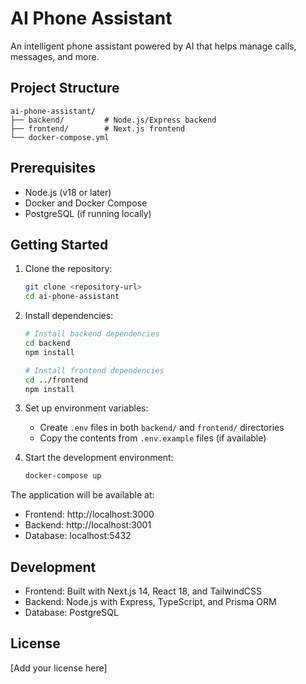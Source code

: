 # AI Phone Assistant

An intelligent phone assistant powered by AI that helps manage calls, messages, and more.

## Project Structure

```
ai-phone-assistant/
├── backend/         # Node.js/Express backend
├── frontend/        # Next.js frontend
└── docker-compose.yml
```

## Prerequisites

- Node.js (v18 or later)
- Docker and Docker Compose
- PostgreSQL (if running locally)

## Getting Started

1. Clone the repository:
   ```bash
   git clone <repository-url>
   cd ai-phone-assistant
   ```

2. Install dependencies:
   ```bash
   # Install backend dependencies
   cd backend
   npm install

   # Install frontend dependencies
   cd ../frontend
   npm install
   ```

3. Set up environment variables:
   - Create `.env` files in both `backend/` and `frontend/` directories
   - Copy the contents from `.env.example` files (if available)

4. Start the development environment:
   ```bash
   docker-compose up
   ```

The application will be available at:
- Frontend: http://localhost:3000
- Backend: http://localhost:3001
- Database: localhost:5432

## Development

- Frontend: Built with Next.js 14, React 18, and TailwindCSS
- Backend: Node.js with Express, TypeScript, and Prisma ORM
- Database: PostgreSQL

## License

[Add your license here] 